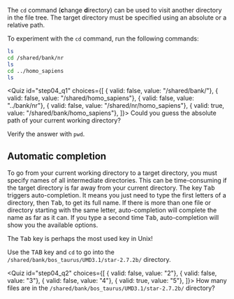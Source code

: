 <script>
import Quiz from "components/Quiz.svelte";
</script>

The `cd` command (**c**hange **d**irectory) can be used to visit another directory in the file tree. 
The target directory must be specified using an absolute or a relative path. 

To experiment with the `cd` command, run the following commands:

```bash
ls
cd /shared/bank/nr
ls
cd ../homo_sapiens
ls 
```

<Quiz id="step04_q1" choices={[
	{ valid: false, value: "/shared/bank/"},
	{ valid: false, value: "/shared/homo_sapiens"},
	{ valid: false, value: "../bank/nr"},
	{ valid: false, value: "/shared/nr/homo_sapiens"},
	{ valid: true, value: "/shared/bank/homo_sapiens"},
]}>
	<span slot="prompt">
		Could you guess the absolute path of your current working directory?
	</span>
</Quiz>

Verify the answer with `pwd`.

## Automatic completion

To go from your current working directory to a target directory, you must specify names of all intermediate directories. This can be time-consuming if the target directory is far away from your current directory. 
The key <kbd>Tab</kbd> triggers auto-completion. It means you just need to type the first letters of a directory, then <kbd>Tab</kbd>, to get its full name. If there is more than one file or directory starting with the same letter, auto-completion will complete the name as far as it can. If you type a second time <kbd>Tab</kbd>, auto-completion will show you the available options.

The <kbd>Tab</kbd> key is perhaps the most used key in Unix!

Use the <kbd>TAB</kbd> key and `cd` to go into the `/shared/bank/bos_taurus/UMD3.1/star-2.7.2b/` directory.

<Quiz id="step04_q2" choices={[
	{ valid: false, value: "2"},
	{ valid: false, value: "3"},
	{ valid: false, value: "4"},
	{ valid: true, value: "5"},
]}>
	<span slot="prompt">
		How many files are in the `/shared/bank/bos_taurus/UMD3.1/star-2.7.2b/` directory?
	</span>
</Quiz>
